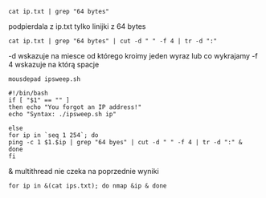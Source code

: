 ```
cat ip.txt | grep "64 bytes"
```
podpierdala z ip.txt tylko linijki z 64 bytes

```
cat ip.txt | grep "64 bytes" | cut -d " " -f 4 | tr -d ":"
```
-d wskazuje na miesce od którego kroimy jeden wyraz lub co wykrajamy
-f 4 wskazuje na którą spacje

```
mousdepad ipsweep.sh
```

```
#!/bin/bash
if [ "$1" == "" ] 
then echo "You forgot an IP address!" 
echo "Syntax: ./ipsweep.sh ip"

else
for ip in `seq 1 254`; do
ping -c 1 $1.$ip | grep "64 byes" | cut -d " " -f 4 | tr -d ":" &
done
fi

```
& multithread nie czeka na poprzednie wyniki

```
for ip in &(cat ips.txt); do nmap &ip & done
```
